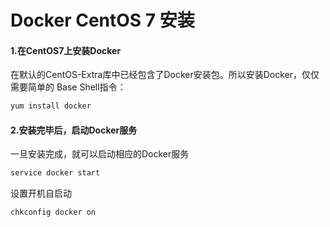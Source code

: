 # Docker CentOS 7 安装

#### 1.在CentOS7上安装Docker

在默认的CentOS-Extra库中已经包含了Docker安装包。所以安装Docker，仅仅需要简单的
Base Shell指令：

```bash
yum install docker
```

#### 2.安装完毕后，启动Docker服务

一旦安装完成，就可以启动相应的Docker服务

```bash
service docker start
```

设置开机自启动 

```bash
chkconfig docker on
```
